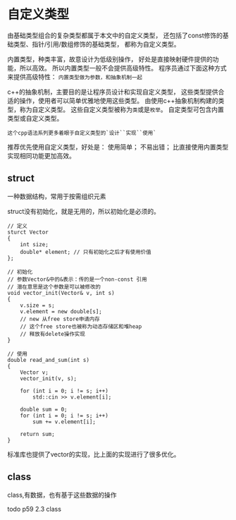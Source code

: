 # 自定义类型

  由基础类型组合的复杂类型都属于本文中的自定义类型，
还包括了const修饰的基础类型、指针/引用/数组修饰的基础类型，
都称为自定义类型。

  内置类型，种类丰富，故意设计为低级别操作，
好处是直接映射硬件提供的功能，所以高效。
所以内置类型一般不会提供高级特性。
程序员通过下面这种方式来提供高级特性：
`内置类型做为参数，和抽象机制一起`

  c++的抽象机制，主要目的是让程序员设计和实现自定义类型，
这些类型提供合适的操作，使用者可以简单优雅地使用这些类型。
由使用c++抽象机制构建的类型，称为自定义类型。
这些自定义类型被称为`类`或是`枚举`。
自定类型可包含内置类型或自定义类型。

    这个cpp语法系列更多着眼于自定义类型的`设计``实现``使用`

  推荐优先使用自定义类型，好处是：
使用简单；
不易出错；
比直接使用内置类型实现相同功能更加高效。

## struct

  一种数据结构，常用于按需组织元素

  struct没有初始化，就是无用的，所以初始化是必须的。

    // 定义
    sturct Vector
    {
        int size;
        double* element; // 只有初始化之后才有使用价值
    };

    // 初始化
    // 参数Vector&中的&表示：传的是一个non-const 引用
    // 潜在意思是这个参数是可以被修改的
    void vector_init(Vector& v, int s)
    {
        v.size = s;
        v.element = new double[s];
        // new 从free store申请内存
        // 这个free store也被称为动态存储区和堆heap
        // 释放有delete操作实现
    }

    // 使用
    double read_and_sum(int s)
    {
        Vector v;
        vector_init(v, s);

        for (int i = 0; i != s; i++)
            std::cin >> v.element[i];

        double sum = 0;
        for (int i = 0; i != s; i++)
            sum += v.element[i];

        return sum;
    }

  标准库也提供了vector的实现，比上面的实现进行了很多优化。

## class

  class,有数据，也有基于这些数据的操作
  
  todo p59
  2.3 class
